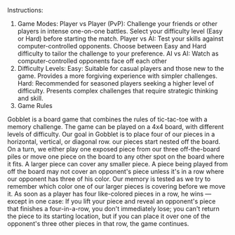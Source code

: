 Instructions:
1. Game Modes:
Player vs Player (PvP):
Challenge your friends or other players in intense one-on-one battles.
Select your difficulty level (Easy or Hard) before starting the match.
Player vs AI:
Test your skills against computer-controlled opponents.
Choose between Easy and Hard difficulty to tailor the challenge to your preference.
AI vs AI:
Watch as computer-controlled opponents face off each other
2. Difficulty Levels:
Easy:
Suitable for casual players and those new to the game.
Provides a more forgiving experience with simpler challenges.
Hard:
Recommended for seasoned players seeking a higher level of difficulty.
Presents complex challenges that require strategic thinking and skill.
3. Game Rules

Gobblet is a board game that combines the rules of tic-tac-toe with a memory challenge. 
The game can be played on a 4x4 board, with different levels of difficulty. 
Our goal in Gobblet is to place four of our pieces in a horizontal, vertical, 
or diagonal row. our pieces start nested off the board. On a turn, 
we either play one exposed piece from our three off-the-board piles or move one piece on the board to any other spot on the board where it fits. 
A larger piece can cover any smaller piece. A piece being played from off the board may not cover an opponent's piece unless 
it's in a row where our opponent has three of his color. Our memory is tested as we try to remember which color one of our larger pieces 
is covering before we move it. As soon as a player has four like-colored pieces in a row, he wins — except in one case: If you lift your piece and 
reveal an opponent's piece that finishes a four-in-a-row, you don't immediately lose; you can't return the piece to its starting location, 
but if you can place it over one of the opponent's three other pieces in that row, the game continues.
